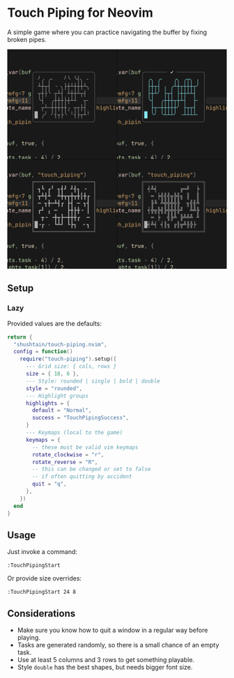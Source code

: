 # Touch Piping for Neovim

A simple game where you can practice navigating the buffer by fixing broken pipes.

![Example](https://raw.githubusercontent.com/shushtain/touch-piping.nvim/refs/heads/main/example.png)

## Setup

### Lazy

Provided values are the defaults:

```lua
return {
  "shushtain/touch-piping.nvim",
  config = function()
    require("touch-piping").setup({
      --- Grid size: { cols, rows }
      size = { 18, 6 },
      --- Style: rounded | single | bold | double
      style = "rounded",
      --- Highlight groups
      highlights = {
        default = "Normal",
        success = "TouchPipingSuccess",
      }
      --- Keymaps (local to the game)
      keymaps = {
        -- these must be valid vim keymaps
        rotate_clockwise = "r",
        rotate_reverse = "R",
        -- this can be changed or set to false
        -- if often quitting by accident
        quit = "q",
      },
    })
  end
}
```

## Usage

Just invoke a command:

```vim
:TouchPipingStart
```

Or provide size overrides:

```vim
:TouchPipingStart 24 8
```

## Considerations

- Make sure you know how to quit a window in a regular way before playing.
- Tasks are generated randomly, so there is a small chance of an empty task.
- Use at least 5 columns and 3 rows to get something playable.
- Style `double` has the best shapes, but needs bigger font size.
